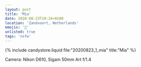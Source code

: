 ```yaml
---
layout: post
title: 'Mia'
date: 2020-08-23T19:24+0100
location: 'Zandvoort, Netherlands'
emojis: '🔞'
unlisted: true
tags: 'nsfw'
---
```


{% include candystore.liquid file:"20200823_1_mia" title:"Mia" %}

Camera: Nikon D610, Sigam 50mm Art f/1.4

